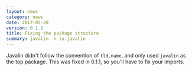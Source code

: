 ```yaml
---
layout: news
category: news
date: 2017-05-28
version: 0.1.1
title: Fixing the package structure
summary: javalin -> io.javalin
---
```


Javalin didn't follow the convention of `tld.name`, and only used `javalin` as the top package.
This was fixed in 0.1.1, so you'll have to fix your imports.
